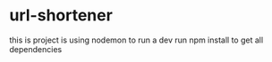 # url-shortener
this is project is using nodemon to run a dev
run npm install to get all dependencies 